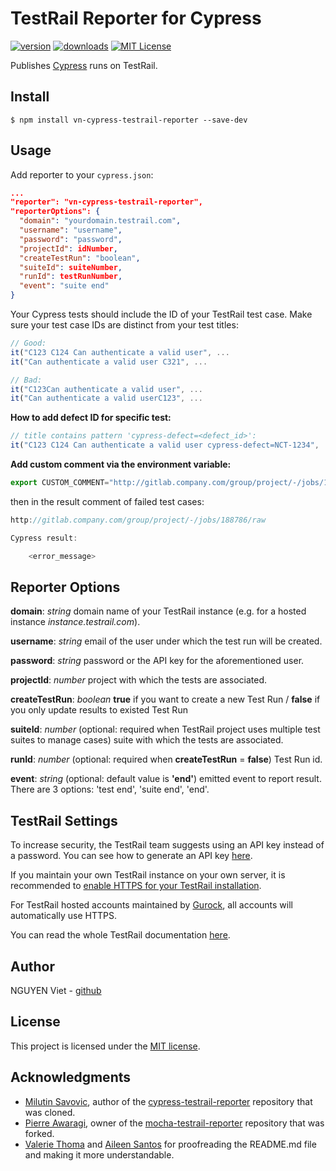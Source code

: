 # TestRail Reporter for Cypress

[![version](https://img.shields.io/npm/v/hanoi-cypress-testrail-reporter.svg)](https://www.npmjs.com/package/hanoi-cypress-testrail-reporter)
[![downloads](https://img.shields.io/npm/dt/hanoi-cypress-testrail-reporter.svg)](https://www.npmjs.com/package/hanoi-cypress-testrail-reporter)
[![MIT License](https://img.shields.io/github/license/vietnq254/hanoi-cypress-testrail-reporter.svg)](https://github.com/vietnq254/hanoi-cypress-testrail-reporter/blob/master/LICENSE.md)

Publishes [Cypress](https://www.cypress.io/) runs on TestRail.

## Install

```shell
$ npm install vn-cypress-testrail-reporter --save-dev
```

## Usage

Add reporter to your `cypress.json`:

```json
...
"reporter": "vn-cypress-testrail-reporter",
"reporterOptions": {
  "domain": "yourdomain.testrail.com",
  "username": "username",
  "password": "password",
  "projectId": idNumber,
  "createTestRun": "boolean",
  "suiteId": suiteNumber,
  "runId": testRunNumber,
  "event": "suite end"
}
```

Your Cypress tests should include the ID of your TestRail test case. Make sure your test case IDs are distinct from your test titles:

```Javascript
// Good:
it("C123 C124 Can authenticate a valid user", ...
it("Can authenticate a valid user C321", ...

// Bad:
it("C123Can authenticate a valid user", ...
it("Can authenticate a valid userC123", ...
```

**How to add defect ID for specific test:**

```Javascript
// title contains pattern 'cypress-defect=<defect_id>':
it("C123 C124 Can authenticate a valid user cypress-defect=NCT-1234", ...
```

**Add custom comment via the environment variable:**
```Javascript
export CUSTOM_COMMENT="http://gitlab.company.com/group/project/-/jobs/188786/raw"
```
then in the result comment of failed test cases:
```Javascript
http://gitlab.company.com/group/project/-/jobs/188786/raw

Cypress result:

    <error_message>
```

## Reporter Options

**domain**: _string_ domain name of your TestRail instance (e.g. for a hosted instance _instance.testrail.com_).

**username**: _string_ email of the user under which the test run will be created.

**password**: _string_ password or the API key for the aforementioned user.

**projectId**: _number_ project with which the tests are associated.

**createTestRun**: _boolean_ **true** if you want to create a new Test Run / **false** if you only update results to existed Test Run

**suiteId**: _number_ (optional: required when TestRail project uses multiple test suites to manage cases) suite with which the tests are associated.

**runId**: _number_ (optional: required when **createTestRun** = **false**) Test Run id.

**event**: _string_ (optional: default value is **'end'**) emitted event to report result. There are 3 options: 'test end', 'suite end', 'end'.

## TestRail Settings

To increase security, the TestRail team suggests using an API key instead of a password. You can see how to generate an API key [here](http://docs.gurock.com/testrail-api2/accessing#username_and_api_key).

If you maintain your own TestRail instance on your own server, it is recommended to [enable HTTPS for your TestRail installation](http://docs.gurock.com/testrail-admin/admin-securing#using_https).

For TestRail hosted accounts maintained by [Gurock](http://www.gurock.com/), all accounts will automatically use HTTPS.

You can read the whole TestRail documentation [here](http://docs.gurock.com/).

## Author

NGUYEN Viet - [github](https://github.com/vietnq254)

## License

This project is licensed under the [MIT license](/LICENSE.md).

## Acknowledgments

* [Milutin Savovic](https://github.com/mickosav), author of the [cypress-testrail-reporter](https://github.com/Vivify-Ideas/cypress-testrail-reporter) repository that was cloned.
* [Pierre Awaragi](https://github.com/awaragi), owner of the [mocha-testrail-reporter](https://github.com/awaragi/mocha-testrail-reporter) repository that was forked.
* [Valerie Thoma](https://github.com/ValerieThoma) and [Aileen Santos](https://github.com/asantos3026) for proofreading the README.md file and making it more understandable.
